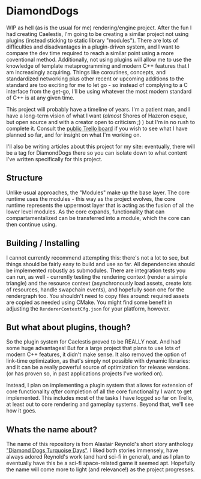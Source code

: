 # DiamondDogs

WIP as hell (as is the usual for me) rendering/engine project. After the fun I had creating Caelestis, I'm going to be creating a similar project not using plugins (instead sticking to static library "modules"). There are lots of difficulties and disadvantages in a plugin-driven system, and I want to compare the dev time required to reach a similar point using a more coventional method. Additionally, not using plugins will allow me to use the knowledge of template metaprogramming and modern C++ features that I am increasingly acquiring. Things like coroutines, concepts, and standardized networking plus other recent or upcoming additions to the standard are too exciting for me to let go - so instead of complying to a C interface from the get-go, I'll be using whatever the most modern standard of C++ is at any given time.

This project will probably have a timeline of years. I'm a patient man, and I have a long-term vision of what I want (*almost* Shores of Hazeron esque, but open source and with a creator open to criticism ;) ) but I'm in no rush to complete it. Consult the [public Trello board](https://trello.com/b/F5LTrTTT/diamonddogs) if you wish to see what I have planned so far, and for insight on what I'm working on.

I'll also be writing articles about this project for my site: eventually, there will be a tag for DiamondDogs there so you can isolate down to what content I've written specifically for this project.

## Structure

Unlike usual approaches, the "Modules" make up the base layer. The core runtime uses the modules - this way as the project evolves, the core runtime represents the uppermost layer that is acting as the fusion of all the lower level modules. As the core expands, functionality that can compartamentalized can be transferred into a module, which the core can then continue using. 

## Building / Installing

I cannot currently recommend attempting this: there's not a lot to see, but things should be fairly easy to build and use so far. All dependencies should be implemented robustly as submodules. There are integration tests you can run, as well - currently testing the rendering context (render a simple triangle) and the resource context (asynchronously load assets, create lots of resources, handle swapchain events), and hopefully soon one for the rendergraph too. You shouldn't need to copy files around: required assets are copied as needed using CMake. You might find some benefit in adjusting the `RendererContextCfg.json` for your platform, however.

## But what about plugins, though?

So the plugin system for Caelestis proved to be REALLY neat. And had some huge advantages! But for a large project that plans to use lots of modern C++ features, it didn't make sense. It also removed the option of link-time optimization, as that's simply not possible with dynamic libraries: and it can be a really powerful source of optimization for release versions. (or has proven so, in past applications projects I've worked on).

Instead, I plan on implementing a plugin system that allows for extension of core functionality *after* completion of all the core functionality I want to get implemented. This includes most of the tasks I have logged so far on Trello, at least out to core rendering and gameplay systems. Beyond that, we'll see how it goes.

## Whats the name about?

The name of this repository is from Alastair Reynold's short story anthology ["Diamond Dogs,Turquoise Days"](https://en.wikipedia.org/wiki/Diamond_Dogs,_Turquoise_Days). I liked both stories immensely, have always adored Reynold's work (and hard sci-fi in general), and as I plan to eventually have this be a sci-fi space-related game it seemed apt. Hopefully the name will come more to light (and relevance!) as the project progresses.
